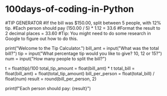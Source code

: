 # 100days-of-coding-in-Python
#TIP GENERATOR
#If the bill was $150.00, split between 5 people, with 12% tip. 
#Each person should pay (150.00 / 5) * 1.12 = 33.6
#Format the result to 2 decimal places = 33.60
#Tip: You might need to do some research in Google to figure out how to do this.

print("Welcome to the Tip Calculator.")
bill_amt = input("What was the total bill?")
tip = input("What percentage tip would you like to give? 10, 12 or 15?")
num = input("How many people to split the bill?")

t = float(tip)/100
total_tip_amount = float(bill_amt) * t
total_bill = float(bill_amt) + float(total_tip_amount)
bill_per_person = float(total_bill) / float(num)
result = round(bill_per_person, 2)


print(f"Each person should pay: {result}") 
